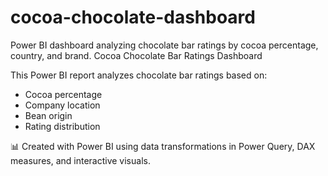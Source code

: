 # cocoa-chocolate-dashboard
Power BI dashboard analyzing chocolate bar ratings by cocoa percentage, country, and brand.
Cocoa Chocolate Bar Ratings Dashboard

This Power BI report analyzes chocolate bar ratings based on:

- Cocoa percentage
- Company location
- Bean origin
- Rating distribution

📊 Created with Power BI using data transformations in Power Query, DAX measures, and interactive visuals.
